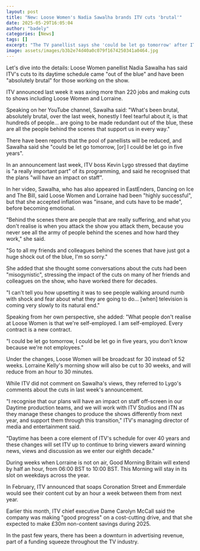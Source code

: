 ```yaml
---
layout: post
title: "New: Loose Women's Nadia Sawalha brands ITV cuts 'brutal'"
date: 2025-05-29T16:05:04
author: "badely"
categories: [News]
tags: []
excerpt: "The TV panellist says she 'could be let go tomorrow' after ITV announced cuts to its daytime schedule."
image: assets/images/b3b2e74d40a0c079f1674250341a0464.jpg
---
```


Let's dive into the details: Loose Women panellist Nadia Sawalha has said ITV's cuts to its daytime schedule came "out of the blue" and have been "absolutely brutal" for those working on the show.

ITV announced last week it was axing more than 220 jobs and making cuts to shows including Loose Women and Lorraine.

Speaking on her YouTube channel, Sawalha said: "What's been brutal, absolutely brutal, over the last week, honestly I feel tearful about it, is that hundreds of people... are going to be made redundant out of the blue, these are all the people behind the scenes that support us in every way."

There have been reports that the pool of panellists will be reduced, and Sawalha said she "could be let go tomorrow, [or] I could be let go in five years".

In an announcement last week, ITV boss Kevin Lygo stressed that daytime is "a really important part" of its programming, and said he recognised that the plans "will have an impact on staff".

In her video, Sawalha, who has also appeared in EastEnders, Dancing on Ice and The Bill, said Loose Women and Lorraine had been "highly successful", but that she accepted inflation was "insane, and cuts have to be made", before becoming emotional.

"Behind the scenes there are people that are really suffering, and what you don't realise is when you attack the show you attack them, because you never see all the army of people behind the scenes and how hard they work," she said.

"So to all my friends and colleagues behind the scenes that have just got a huge shock out of the blue, I'm so sorry."

She added that she thought some conversations about the cuts had been "misogynistic", stressing the impact of the cuts on many of her friends and colleagues on the show, who have worked there for decades. 

"I can't tell you how upsetting it was to see people walking around numb with shock and fear about what they are going to do... [when] television is coming very slowly to its natural end."

Speaking from her own perspective, she added: "What people don't realise at Loose Women is that we're self-employed. I am self-employed. Every contract is a new contract.

"I could be let go tomorrow, I could be let go in five years, you don't know because we're not employees."

Under the changes, Loose Women will be broadcast for 30 instead of 52 weeks. Lorraine Kelly's morning show will also be cut to 30 weeks, and will reduce from an hour to 30 minutes.

While ITV did not comment on Sawalha's views, they referred to Lygo's comments about the cuts in last week's announcement.

"I recognise that our plans will have an impact on staff off-screen in our Daytime production teams, and we will work with ITV Studios and ITN as they manage these changes to produce the shows differently from next year, and support them through this transition," ITV's managing director of media and entertainment said. 

"Daytime has been a core element of ITV's schedule for over 40 years and these changes will set ITV up to continue to bring viewers award winning news, views and discussion as we enter our eighth decade."

During weeks when Lorraine is not on air, Good Morning Britain will extend by half an hour, from 06:00 BST to 10:00 BST. This Morning will stay in its slot on weekdays across the year.

In February, ITV announced that soaps Coronation Street and Emmerdale would see their content cut by an hour a week between them from next year.

Earlier this month, ITV chief executive Dame Carolyn McCall said the company was making "good progress" on a cost-cutting drive, and that she expected to make £30m non-content savings during 2025.

In the past few years, there has been a downturn in advertising revenue, part of a funding squeeze throughout the TV industry.

